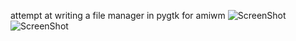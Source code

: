attempt at writing a file manager in pygtk for amiwm
![ScreenShot](https://raw.github.com/{freeaks}/{filer}/{master}/{filer_screen.png})
![ScreenShot](https://raw.githubusercontent.com/freeaks/filer/master/filer_screen.png})
